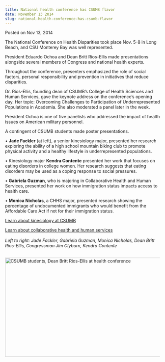 ```yaml
---
title: National health conference has CSUMB flavor
date: November 13 2014
slug: national-health-conference-has-csumb-flavor
---
```





<span class="date">Posted on Nov 13, 2014    </span>
<p>The National Conference on Health Disparities took place Nov.
5-8 in Long Beach, and CSU Monterey Bay was well represented.</p>
<p>President Eduardo Ochoa and Dean Britt Rios-Ellis made
presentations alongside several members of Congress and national
health experts.</p>
<p>Throughout the conference, presenters emphasized the role of
social factors, personal responsibility and prevention in
initiatives that reduce disparities.</p>
<p>Dr. Rios-Ellis, founding dean of CSUMB&#x2019;s College of Health
Sciences and Human Services, gave the keynote address on the
conference&#x2019;s opening day. Her topic: Overcoming Challenges to
Participation of Underrepresented Populations in Academia. She also
moderated a panel later in the week.</p>
<p>President Ochoa is one of five panelists who addressed the
impact of health issues on American military personnel.</p>
<p>A contingent of CSUMB students made poster presentations.</p>
<p>&#x2022; <strong>Jade Fackler</strong> (at left), a senior kinesiology
major, presented her research exploring the ability of a high
school mountain biking club to promote physical activity and a
healthy lifestyle in underrepresented populations.</p>
<p>&#x2022; Kinesiology major <strong>Kendra
Contente</strong>&#xA0;presented her work that focuses on eating
disorders in college women. Her research suggests that eating
disorders may be used as a coping response to social pressures.</p>
<p>&#x2022; <strong>Gabriela Guzman</strong>, who is majoring in
Collaborative Health and Human Services, presented her work on how
immigration status impacts access to health care.</p>
<p>&#x2022; <strong>Monica Nicholas</strong>, a CHHS major, presented
research showing the percentage of undocumented immigrants who
would benefit from the Affordable Care Act if not for their
immigration status.</p>
<p><a href="http://kinesiology.csumb.edu" rel="nofollow">Learn
about kinesiology at CSUMB</a></p>
<p class="small"><a href="http://hhspp.csumb.edu/collaborative-health-human-services-major" rel="nofollow">Learn about collaborative health and human
services</a><br>
<br>
<em>Left to right: Jade Fackler, Gabriela Guzman, Monica Nicholas,
Dean Britt Rios-Ellis, Congressman Jim Clyburn, Kendra
Contente</em></br></br></p>
<p><img alt="CSUMB students, Dean Britt Rios-Ellis at health conference" src="http://news.csumb.edu/sites/default/files/65/attachments/news/images/health_disparities_for_web.jpg" style="float:left; width:550px; height:323px"><br>
&#xA0;</br></img></p>





